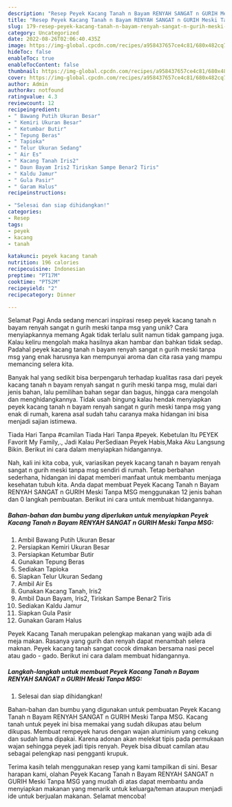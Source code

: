 ```yaml
---
description: "Resep Peyek Kacang Tanah n Bayam RENYAH SANGAT n GURIH Meski Tanpa MSG yang Lezat, Lezat"
title: "Resep Peyek Kacang Tanah n Bayam RENYAH SANGAT n GURIH Meski Tanpa MSG yang Lezat, Lezat"
slug: 179-resep-peyek-kacang-tanah-n-bayam-renyah-sangat-n-gurih-meski-tanpa-msg-yang-lezat-lezat
category: Uncategorized
date: 2022-08-26T02:06:40.435Z
image: https://img-global.cpcdn.com/recipes/a958437657ce4c81/680x482cq70/peyek-kacang-tanah-n-bayam-renyah-sangat-n-gurih-meski-tanpa-msg-foto-resep-utama.jpg
hideToc: false
enableToc: true
enableTocContent: false
thumbnail: https://img-global.cpcdn.com/recipes/a958437657ce4c81/680x482cq70/peyek-kacang-tanah-n-bayam-renyah-sangat-n-gurih-meski-tanpa-msg-foto-resep-utama.jpg
cover: https://img-global.cpcdn.com/recipes/a958437657ce4c81/680x482cq70/peyek-kacang-tanah-n-bayam-renyah-sangat-n-gurih-meski-tanpa-msg-foto-resep-utama.jpg
author: Admin
authorAv: notfound
ratingvalue: 4.3
reviewcount: 12
recipeingredient:
- " Bawang Putih Ukuran Besar"
- " Kemiri Ukuran Besar"
- " Ketumbar Butir"
- " Tepung Beras"
- " Tapioka"
- " Telur Ukuran Sedang"
- " Air Es"
- " Kacang Tanah Iris2"
- " Daun Bayam Iris2 Tiriskan Sampe Benar2 Tiris"
- " Kaldu Jamur"
- " Gula Pasir"
- " Garam Halus"
recipeinstructions:

- "Selesai dan siap dihidangkan!"
categories:
- Resep
tags:
- peyek
- kacang
- tanah

katakunci: peyek kacang tanah 
nutrition: 196 calories
recipecuisine: Indonesian
preptime: "PT17M"
cooktime: "PT52M"
recipeyield: "2"
recipecategory: Dinner

---
```



Selamat Pagi Anda sedang mencari inspirasi resep peyek kacang tanah n bayam renyah sangat n gurih meski tanpa msg yang unik? Cara menyiapkannya memang Agak tidak terlalu sulit namun tidak gampang juga. Kalau keliru mengolah maka hasilnya akan hambar dan bahkan tidak sedap. Padahal peyek kacang tanah n bayam renyah sangat n gurih meski tanpa msg yang enak harusnya kan mempunyai aroma dan cita rasa yang mampu memancing selera kita.


Banyak hal yang sedikit bisa berpengaruh terhadap kualitas rasa dari peyek kacang tanah n bayam renyah sangat n gurih meski tanpa msg, mulai dari jenis bahan, lalu pemilihan bahan segar dan bagus, hingga cara mengolah dan menghidangkannya. Tidak usah bingung kalau hendak menyiapkan peyek kacang tanah n bayam renyah sangat n gurih meski tanpa msg yang enak di rumah, karena asal sudah tahu caranya maka hidangan ini bisa menjadi sajian istimewa.

Tiada Hari Tanpa #camilan Tiada Hari Tanpa #peyek. Kebetulan Itu PEYEK Favorit My Family,., Jadi Kalau PerSediaan Peyek Habis,Maka Aku Langsung Bikin. Berikut ini cara dalam menyiapkan hidangannya.


Nah, kali ini kita coba, yuk, variasikan peyek kacang tanah n bayam renyah sangat n gurih meski tanpa msg sendiri di rumah. Tetap berbahan sederhana, hidangan ini dapat memberi manfaat untuk membantu menjaga kesehatan tubuh kita. Anda dapat membuat Peyek Kacang Tanah n Bayam RENYAH SANGAT n GURIH Meski Tanpa MSG menggunakan 12 jenis bahan dan 0 langkah pembuatan. Berikut ini cara untuk membuat hidangannya.

<!--inarticleads1-->

##### Bahan-bahan dan bumbu yang diperlukan untuk menyiapkan Peyek Kacang Tanah n Bayam RENYAH SANGAT n GURIH Meski Tanpa MSG:

1. Ambil  Bawang Putih Ukuran Besar
1. Persiapkan  Kemiri Ukuran Besar
1. Persiapkan  Ketumbar Butir
1. Gunakan  Tepung Beras
1. Sediakan  Tapioka
1. Siapkan  Telur Ukuran Sedang
1. Ambil  Air Es
1. Gunakan  Kacang Tanah, Iris2
1. Ambil  Daun Bayam, Iris2, Tiriskan Sampe Benar2 Tiris
1. Sediakan  Kaldu Jamur
1. Siapkan  Gula Pasir
1. Gunakan  Garam Halus


Peyek Kacang Tanah merupakan pelengkap makanan yang wajib ada di meja makan. Rasanya yang gurih dan renyah dapat menambah selera maknan. Peyek kacang tanah sangat cocok dimakan bersama nasi pecel atau gado - gado. Berikut ini cara dalam membuat hidangannya. 

<!--inarticleads2-->

##### Langkah-langkah untuk membuat Peyek Kacang Tanah n Bayam RENYAH SANGAT n GURIH Meski Tanpa MSG:


1. Selesai dan siap dihidangkan!

Bahan-bahan dan bumbu yang digunakan untuk pembuatan Peyek Kacang Tanah n Bayam RENYAH SANGAT n GURIH Meski Tanpa MSG. Kacang tanah untuk peyek ini bisa memakai yang sudah dikupas atau belum dikupas. Membuat rempeyek harus dengan wajan aluminium yang cekung dan sudah lama dipakai. Karena adonan akan melekat tipis pada permukaan wajan sehingga peyek jadi tipis renyah. Peyek bisa dibuat camilan atau sebagai pelengkap nasi pengganti krupuk. 

Terima kasih telah menggunakan resep yang kami tampilkan di sini. Besar harapan kami, olahan Peyek Kacang Tanah n Bayam RENYAH SANGAT n GURIH Meski Tanpa MSG yang mudah di atas dapat membantu anda menyiapkan makanan yang menarik untuk keluarga/teman ataupun menjadi ide untuk berjualan makanan. Selamat mencoba!
